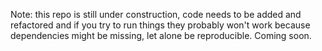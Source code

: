 Note: this repo is still under construction, code needs to be added and refactored and if you try to run things they probably won't work because dependencies might be missing, let alone be reproducible. Coming soon.
